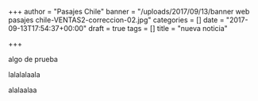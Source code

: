 +++
author = "Pasajes Chile"
banner = "/uploads/2017/09/13/banner web pasajes chile-VENTAS2-correccion-02.jpg"
categories = []
date = "2017-09-13T17:54:37+00:00"
draft = true
tags = []
title = "nueva noticia"

+++


algo de prueba

lalalalaala

alalaalaa

